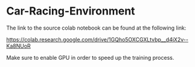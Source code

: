# Car-Racing-Environment

The link to the source colab notebook can be found at the following link:

https://colab.research.google.com/drive/1GQho5OXCGXLtvbp__d4jX2v--Ka8NUoR

Make sure to enable GPU in order to speed up the training process.
